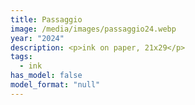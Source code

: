 ```yaml
---
title: Passaggio
image: /media/images/passaggio24.webp
year: "2024"
description: <p>ink on paper, 21x29</p>
tags:
  - ink
has_model: false
model_format: "null"
---
```

